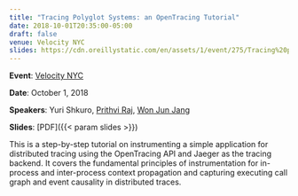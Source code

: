 ```yaml
---
title: "Tracing Polyglot Systems: an OpenTracing Tutorial"
date: 2018-10-01T20:35:00-05:00
draft: false
venue: Velocity NYC
slides: https://cdn.oreillystatic.com/en/assets/1/event/275/Tracing%20polyglot%20systems_%20An%20OpenTracing%20tutorial%20Presentation.pdf
---
```


**Event**: [Velocity NYC](https://conferences.oreilly.com/velocity/vl-ny/public/schedule/detail/70000)

**Date**: October 1, 2018

**Speakers**: Yuri Shkuro, [Prithvi Raj](https://github.com/vprithvi), [Won Jun Jang](https://github.com/black-adder)

**Slides**: [PDF]({{< param slides >}})

This is a step-by-step tutorial on instrumenting a simple application for distributed tracing using the OpenTracing API and Jaeger as the tracing backend. It covers the fundamental principles of instrumentation for in-process and inter-process context propagation and capturing executing call graph and event causality in distributed traces.
